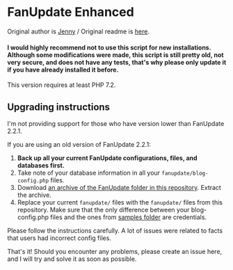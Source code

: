 # FanUpdate Enhanced 

Original author is [Jenny](http://prism-perfect.net) / Original readme is [here](fanupdate/docs/readme.txt).

#### I would highly recommend not to use this script for new installations. Although some modifications were made, this script is still pretty old, not very secure, and does not have any tests, that's why please only update it if you have already installed it before.

This version requires at least PHP 7.2.

## Upgrading instructions

I'm not providing support for those who have version lower than FanUpdate 2.2.1.

If you are using an old version of FanUpdate 2.2.1:

1. **Back up all your current FanUpdate configurations, files, and databases first.**
2. Take note of your database information in all your `fanupdate/blog-config.php` files.
3. Download [an archive of the FanUpdate folder in this repository](https://gitlab.com/tfl-php-scripts/fanupdate/-/archive/master/fanupdate-master.zip?path=fanupdate). Extract the archive.
4. Replace your current `fanupdate/` files with the `fanupdate/` files from this repository. Make sure that the only difference between your blog-config.php files and the ones from [samples folder](https://gitlab.com/tfl-php-scripts/fanupdate/-/archive/master/fanupdate-master.zip?path=samples) are credentials.

Please follow the instructions carefully. A lot of issues were related to facts that users had incorrect config files.

That's it! Should you encounter any problems, please create an issue here, and I will try and solve it as soon as possible.
